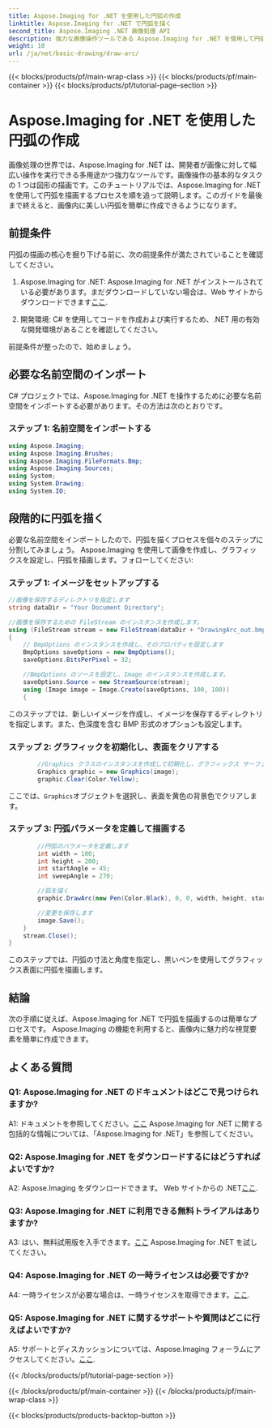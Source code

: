 ```yaml
---
title: Aspose.Imaging for .NET を使用した円弧の作成
linktitle: Aspose.Imaging for .NET で円弧を描く
second_title: Aspose.Imaging .NET 画像処理 API
description: 強力な画像操作ツールである Aspose.Imaging for .NET を使用して円弧を描画する方法を学びます。素晴らしいビジュアルを作成するためのステップバイステップのガイド。
weight: 10
url: /ja/net/basic-drawing/draw-arc/
---
```


{{< blocks/products/pf/main-wrap-class >}}
{{< blocks/products/pf/main-container >}}
{{< blocks/products/pf/tutorial-page-section >}}

# Aspose.Imaging for .NET を使用した円弧の作成

画像処理の世界では、Aspose.Imaging for .NET は、開発者が画像に対して幅広い操作を実行できる多用途かつ強力なツールです。画像操作の基本的なタスクの 1 つは図形の描画です。このチュートリアルでは、Aspose.Imaging for .NET を使用して円弧を描画するプロセスを順を追って説明します。このガイドを最後まで終えると、画像内に美しい円弧を簡単に作成できるようになります。

## 前提条件

円弧の描画の核心を掘り下げる前に、次の前提条件が満たされていることを確認してください。

1.  Aspose.Imaging for .NET: Aspose.Imaging for .NET がインストールされている必要があります。まだダウンロードしていない場合は、Web サイトからダウンロードできます[ここ](https://releases.aspose.com/imaging/net/).

2. 開発環境: C# を使用してコードを作成および実行するため、.NET 用の有効な開発環境があることを確認してください。

前提条件が整ったので、始めましょう。

## 必要な名前空間のインポート

C# プロジェクトでは、Aspose.Imaging for .NET を操作するために必要な名前空間をインポートする必要があります。その方法は次のとおりです。

### ステップ 1: 名前空間をインポートする

```csharp
using Aspose.Imaging;
using Aspose.Imaging.Brushes;
using Aspose.Imaging.FileFormats.Bmp;
using Aspose.Imaging.Sources;
using System;
using System.Drawing;
using System.IO;
```

## 段階的に円弧を描く

必要な名前空間をインポートしたので、円弧を描くプロセスを個々のステップに分割してみましょう。 Aspose.Imaging を使用して画像を作成し、グラフィックスを設定し、円弧を描画します。フォローしてください:

### ステップ 1: イメージをセットアップする

```csharp
//画像を保存するディレクトリを指定します
string dataDir = "Your Document Directory";

//画像を保存するための FileStream のインスタンスを作成します。
using (FileStream stream = new FileStream(dataDir + "DrawingArc_out.bmp", FileMode.Create))
{
    // BmpOptions のインスタンスを作成し、そのプロパティを設定します
    BmpOptions saveOptions = new BmpOptions();
    saveOptions.BitsPerPixel = 32;

    //BmpOptions のソースを設定し、Image のインスタンスを作成します。
    saveOptions.Source = new StreamSource(stream);
    using (Image image = Image.Create(saveOptions, 100, 100))
    {
```

このステップでは、新しいイメージを作成し、イメージを保存するディレクトリを指定します。また、色深度を含む BMP 形式のオプションも設定します。

### ステップ 2: グラフィックを初期化し、表面をクリアする

```csharp
        //Graphics クラスのインスタンスを作成して初期化し、グラフィックス サーフェスをクリアします
        Graphics graphic = new Graphics(image);
        graphic.Clear(Color.Yellow);
```

ここでは、`Graphics`オブジェクトを選択し、表面を黄色の背景色でクリアします。

### ステップ 3: 円弧パラメータを定義して描画する

```csharp
        //円弧のパラメータを定義します
        int width = 100;
        int height = 200;
        int startAngle = 45;
        int sweepAngle = 270;

        //弧を描く
        graphic.DrawArc(new Pen(Color.Black), 0, 0, width, height, startAngle, sweepAngle);

        //変更を保存します
        image.Save();
    }
    stream.Close();
}
```

このステップでは、円弧の寸法と角度を指定し、黒いペンを使用してグラフィックス表面に円弧を描画します。

## 結論

次の手順に従えば、Aspose.Imaging for .NET で円弧を描画するのは簡単なプロセスです。 Aspose.Imaging の機能を利用すると、画像内に魅力的な視覚要素を簡単に作成できます。

## よくある質問

### Q1: Aspose.Imaging for .NET のドキュメントはどこで見つけられますか?

 A1: ドキュメントを参照してください。[ここ](https://reference.aspose.com/imaging/net/) Aspose.Imaging for .NET に関する包括的な情報については、「Aspose.Imaging for .NET」を参照してください。

### Q2: Aspose.Imaging for .NET をダウンロードするにはどうすればよいですか?

 A2: Aspose.Imaging をダウンロードできます。 Web サイトからの .NET[ここ](https://releases.aspose.com/imaging/net/).

### Q3: Aspose.Imaging for .NET に利用できる無料トライアルはありますか?

 A3: はい、無料試用版を入手できます。[ここ](https://releases.aspose.com/) Aspose.Imaging for .NET を試してください。

### Q4: Aspose.Imaging for .NET の一時ライセンスは必要ですか?

 A4: 一時ライセンスが必要な場合は、一時ライセンスを取得できます。[ここ](https://purchase.aspose.com/temporary-license/).

### Q5: Aspose.Imaging for .NET に関するサポートや質問はどこに行えばよいですか?

 A5: サポートとディスカッションについては、Aspose.Imaging フォーラムにアクセスしてください。[ここ](https://forum.aspose.com/).

{{< /blocks/products/pf/tutorial-page-section >}}

{{< /blocks/products/pf/main-container >}}
{{< /blocks/products/pf/main-wrap-class >}}

{{< blocks/products/products-backtop-button >}}
